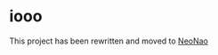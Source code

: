 iooo
==========

This project has been rewritten and moved to [NeoNao](https://github.com/quanbrew/neonao)